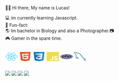 🧑‍💻 Hi there, My name is Lucas!

💻 im currently learning Javascript.<br>
🙈 Fun-fact:<br>
🌎 Im bachelor in Biology and also a Photographer.📷 <br>
🎮 Gamer in the spare time.

##




<div style="display: inline_block">
<img align="center" alt="Lucas-HTML" height="30" width="40" src="https://raw.githubusercontent.com/devicons/devicon/master/icons/react/react-original.svg">
<img align="center" alt="Lucas-HTML" height="30" width="40" src="https://raw.githubusercontent.com/devicons/devicon/master/icons/html5/html5-original.svg">
<img align="center" alt="Lucas-CSS" height="30" width="40" src="https://raw.githubusercontent.com/devicons/devicon/master/icons/css3/css3-original.svg">
<img align="center" alt="Lucas-Js" height="30" width="40" src="https://raw.githubusercontent.com/devicons/devicon/master/icons/javascript/javascript-plain.svg">
<img align="center" alt="Lucas-Js" height="30" width="40" src="https://raw.githubusercontent.com/devicons/devicon/master/icons/php/php-original.svg">
<img align="center" alt="Lucas-Js" height="30" width="40" src="https://raw.githubusercontent.com/devicons/devicon/master/icons/mysql/mysql-original.svg">

         
</div>


##

<div>
<a href="https://www.linkedin.com/in/lucas-orbite-vinci-7b5449117/" target="_blank"><img src="https://img.shields.io/badge/-LinkedIn-%230077B5?style=for-the-badge&logo=linkedin&logoColor=white" target="_blank"></a> 
<a href = "lucasorbitevinci@gmail.com"><img src="https://img.shields.io/badge/-Gmail-%23333?style=for-the-badge&logo=gmail&logoColor=white" target="_blank"></a>
<a href="https://instagram.com/lucas.orbite.vinci/" target="_blank"><img src="https://img.shields.io/badge/-Instagram-%23E4405F?style=for-the-badge&logo=instagram&logoColor=white" target="_blank"></a>
<a href="https://discord.com/#9794" target="_blank"><img src="https://img.shields.io/badge/Discord-7289DA?style=for-the-badge&logo=discord&logoColor=white" target="_blank"></a> 
</div>
